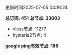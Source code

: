 更新时间2025-07-05 04:16:24

**总订阅: 451**
**总节点: 33003**
- vless节点: 11277
- hysteria2节点: 4

**google ping有效节点: 186**
